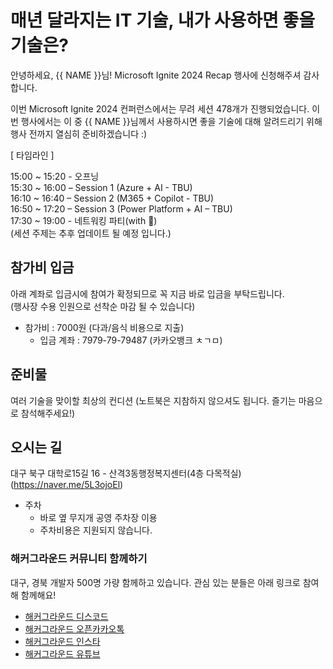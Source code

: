 # 매년 달라지는 IT 기술, 내가 사용하면 좋을 기술은? 

안녕하세요, {{ NAME }}님! Microsoft Ignite 2024 Recap 행사에 신청해주셔 감사합니다.

이번 Microsoft Ignite 2024 컨퍼런스에서는 무려 세션 478개가 진행되었습니다. 이번 행사에서는 이 중 {{ NAME }}님께서 사용하시면 좋을 기술에 대해 알려드리기 위해 행사 전까지 열심히 준비하겠습니다 :)

[ 타임라인 ]

15:00 ~ 15:20 - 오프닝<br>
15:30 ~ 16:00 – Session 1 (Azure + AI - TBU) <br>
16:10 ~ 16:40 – Session 2 (M365 + Copilot - TBU) <br> 
16:50 ~ 17:20 – Session 3 (Power Platform + AI – TBU) <br> 
17:30 ~ 19:00 - 네트워킹 파티(with 🍕) <br>
(세션 주제는 추후 업데이트 될 예정 입니다.)

## 참가비 입금
아래 계좌로 입금시에 참여가 확정되므로 꼭 지금 바로 입금을 부탁드립니다. <br>
(행사장 수용 인원으로 선착순 마감 될 수 있습니다)
- 참가비 : 7000원 (다과/음식 비용으로 지출) 
    -  입금 계좌 : 7979-79-79487 (카카오뱅크 ㅊㄱㅁ)

## 준비물
여러 기술을 맞이할 최상의 컨디션
(노트북은 지참하지 않으셔도 됩니다. 즐기는 마음으로 참석해주세요!)

## 오시는 길
대구 북구 대학로15길 16 - 산격3동행정복지센터(4층 다목적실) (https://naver.me/5L3ojoEl)

- 주차
    - 바로 옆 무지개 공영 주차장 이용
    - 주차비용은 지원되지 않습니다.

### 해커그라운드 커뮤니티 함께하기

대구, 경북 개발자 500명 가량 함께하고 있습니다. 관심 있는 분들은 아래 링크로 참여해 함께해요!

* [해커그라운드 디스코드](https://hgrd.kr/discord)
* [해커그라운드 오픈카카오톡](https://hgrd.kr/open-kakao)
* [해커그라운드 인스타](https://hgrd.kr/insta)
* [해커그라운드 유튜브](https://hgrd.kr/youtube)
